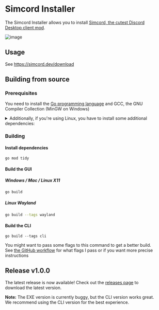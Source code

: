 # Simcord Installer

The Simcord Installer allows you to install [Simcord, the cutest Discord Desktop client mod](https://github.com/Jackgawe/SimcordInstaller).

![image](https://user-images.githubusercontent.com/45497981/226734476-5fb42420-844d-4e27-ae06-4799118e086e.png)

## Usage

See https://simcord.dev/download

## Building from source

### Prerequisites 

You need to install the [Go programming language](https://go.dev/doc/install) and GCC, the GNU Compiler Collection (MinGW on Windows)

<details>
<summary>Additionally, if you're using Linux, you have to install some additional dependencies:</summary>

#### Base dependencies
```sh
apt install -y pkg-config libsdl2-dev libglx-dev libgl1-mesa-dev
dnf install pkg-config libGL-devel libXxf86vm-devel
```

#### X11 dependencies
```sh
apt install -y xorg-dev
dnf install libXcursor-devel libXi-devel libXinerama-devel libXrandr-devel
```

#### Wayland dependencies
```sh
apt install -y libwayland-dev libxkbcommon-dev wayland-protocols extra-cmake-modules
dnf install wayland-devel libxkbcommon-devel wayland-protocols-devel extra-cmake-modules
```

</details>

### Building

#### Install dependencies

```sh
go mod tidy
```

#### Build the GUI

##### Windows / Mac / Linux X11
```sh
go build
```

##### Linux Wayland
```sh
go build --tags wayland
```

#### Build the CLI
```
go build --tags cli
```

You might want to pass some flags to this command to get a better build.
See [the GitHub workflow](https://github.com/Jackgawe/SimcordInstaller/blob/main/.github/workflows/release.yml) for what flags I pass or if you want more precise instructions

## Release v1.0.0

The latest release is now available! Check out the [releases page](https://github.com/Jackgawe/SimcordInstaller/releases) to download the latest version.

**Note:** The EXE version is currently buggy, but the CLI version works great. We recommend using the CLI version for the best experience.
